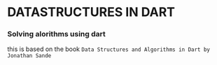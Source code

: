 # DATASTRUCTURES IN DART

### Solving alorithms using dart

this is based on the book `Data Structures and Algorithms in Dart by Jonathan Sande`